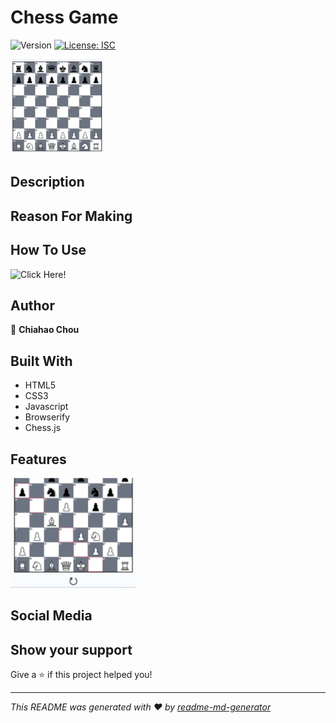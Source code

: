 <h1>Chess Game</h1>
<p>
  <img alt="Version" src="https://img.shields.io/badge/version-1-blue.svg?cacheSeconds=2592000" />
  <a href="#" target="_blank">
    <img alt="License: ISC" src="https://img.shields.io/badge/License-ISC-yellow.svg" />
  </a>
</p>


<picture><img alt="chess_screenshot" src= "./assets/images/game_main_screenshot.jpg"></picture>


## Description
> 


## Reason For Making
> 


## How To Use
![Click Here!](https://chiahao-codes.github.io/chess/)


## Author

👤 **Chiahao Chou**


## Built With
* HTML5
* CSS3
* Javascript
* Browserify
* Chess.js


## Features
<picture><img alt="chess reset button screenshot" src="./assets/images/game_screenshot.png"></picture>

<p><p>


## Social Media


## Show your support

Give a ⭐️ if this project helped you!

***
_This README was generated with ❤️ by [readme-md-generator](https://github.com/kefranabg/readme-md-generator)_
